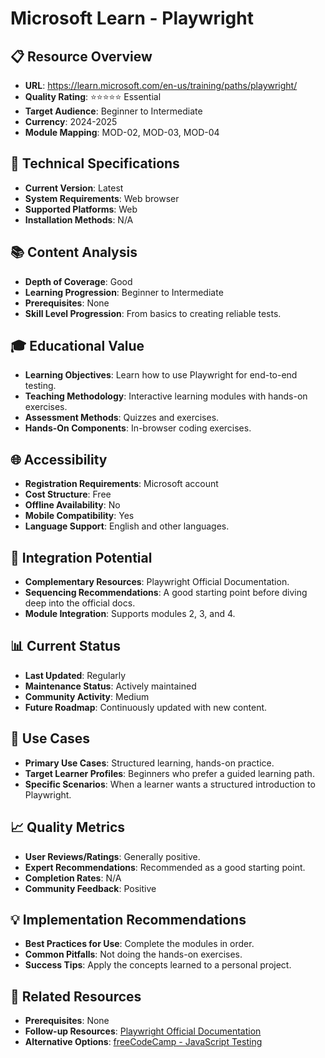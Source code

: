 # Microsoft Learn - Playwright

## 📋 Resource Overview
- **URL**: https://learn.microsoft.com/en-us/training/paths/playwright/
- **Quality Rating**: ⭐⭐⭐⭐⭐ Essential
- **Target Audience**: Beginner to Intermediate
- **Currency**: 2024-2025
- **Module Mapping**: MOD-02, MOD-03, MOD-04

## 🔧 Technical Specifications
- **Current Version**: Latest
- **System Requirements**: Web browser
- **Supported Platforms**: Web
- **Installation Methods**: N/A

## 📚 Content Analysis
- **Depth of Coverage**: Good
- **Learning Progression**: Beginner to Intermediate
- **Prerequisites**: None
- **Skill Level Progression**: From basics to creating reliable tests.

## 🎓 Educational Value
- **Learning Objectives**: Learn how to use Playwright for end-to-end testing.
- **Teaching Methodology**: Interactive learning modules with hands-on exercises.
- **Assessment Methods**: Quizzes and exercises.
- **Hands-On Components**: In-browser coding exercises.

## 🌐 Accessibility
- **Registration Requirements**: Microsoft account
- **Cost Structure**: Free
- **Offline Availability**: No
- **Mobile Compatibility**: Yes
- **Language Support**: English and other languages.

## 🔗 Integration Potential
- **Complementary Resources**: Playwright Official Documentation.
- **Sequencing Recommendations**: A good starting point before diving deep into the official docs.
- **Module Integration**: Supports modules 2, 3, and 4.

## 📊 Current Status
- **Last Updated**: Regularly
- **Maintenance Status**: Actively maintained
- **Community Activity**: Medium
- **Future Roadmap**: Continuously updated with new content.

## 🎯 Use Cases
- **Primary Use Cases**: Structured learning, hands-on practice.
- **Target Learner Profiles**: Beginners who prefer a guided learning path.
- **Specific Scenarios**: When a learner wants a structured introduction to Playwright.

## 📈 Quality Metrics
- **User Reviews/Ratings**: Generally positive.
- **Expert Recommendations**: Recommended as a good starting point.
- **Completion Rates**: N/A
- **Community Feedback**: Positive

## 💡 Implementation Recommendations
- **Best Practices for Use**: Complete the modules in order.
- **Common Pitfalls**: Not doing the hands-on exercises.
- **Success Tips**: Apply the concepts learned to a personal project.

## 🔄 Related Resources
- **Prerequisites**: None
- **Follow-up Resources**: [Playwright Official Documentation](playwright-official-documentation.md)
- **Alternative Options**: [freeCodeCamp - JavaScript Testing](../02-educational-platforms/freecodecamp-javascript-testing.md)